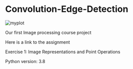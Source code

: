 # Convolution-Edge-Detection

![myplot](https://user-images.githubusercontent.com/76524924/165690128-e7a53a71-8848-4de3-8b75-92023da1c54c.png)

Our first Image processing course project

Here is a link to the assignment

Exercise 1: Image Representations and Point Operations

Python version: 3.8

